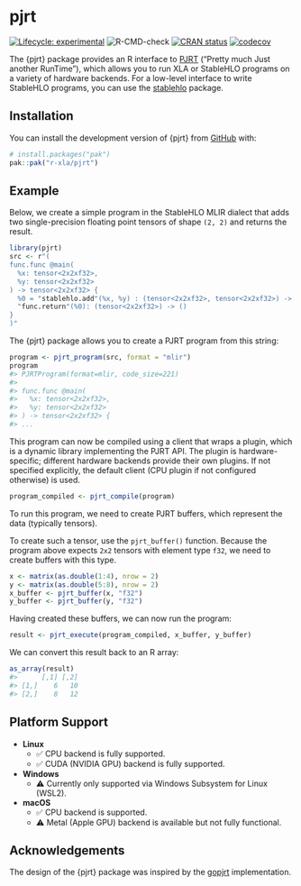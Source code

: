 
<!-- README.md is generated from README.Rmd. Please edit that file -->

# pjrt

<!-- badges: start -->

[![Lifecycle:
experimental](https://img.shields.io/badge/lifecycle-experimental-orange.svg)](https://lifecycle.r-lib.org/articles/stages.html#experimental)
![R-CMD-check](https://github.com/r-xla/pjrt/actions/workflows/R-CMD-check.yaml/badge.svg)
[![CRAN
status](https://www.r-pkg.org/badges/version/pjrt)](https://CRAN.R-project.org/package=pjrt)
[![codecov](https://codecov.io/gh/r-xla/pjrt/branch/main/graph/badge.svg)](https://codecov.io/gh/r-xla/pjrt)
<!-- badges: end -->

The {pjrt} package provides an R interface to
[PJRT](https://github.com/openxla/pjrt) (“Pretty much Just another
RunTime”), which allows you to run XLA or StableHLO programs on a
variety of hardware backends. For a low-level interface to write
StableHLO programs, you can use the
[stablehlo](https://github.com/r-xla/stablehlo) package.

## Installation

You can install the development version of {pjrt} from
[GitHub](https://github.com/r-xla/pjrt) with:

``` r
# install.packages("pak")
pak::pak("r-xla/pjrt")
```

## Example

Below, we create a simple program in the StableHLO MLIR dialect that
adds two single-precision floating point tensors of shape `(2, 2)` and
returns the result.

``` r
library(pjrt)
src <- r"(
func.func @main(
  %x: tensor<2x2xf32>,
  %y: tensor<2x2xf32>
) -> tensor<2x2xf32> {
  %0 = "stablehlo.add"(%x, %y) : (tensor<2x2xf32>, tensor<2x2xf32>) -> tensor<2x2xf32>
  "func.return"(%0): (tensor<2x2xf32>) -> ()
}
)"
```

The {pjrt} package allows you to create a PJRT program from this string:

``` r
program <- pjrt_program(src, format = "mlir")
program
#> PJRTProgram(format=mlir, code_size=221)
#>
#> func.func @main(
#>   %x: tensor<2x2xf32>,
#>   %y: tensor<2x2xf32>
#> ) -> tensor<2x2xf32> {
#> ...
```

This program can now be compiled using a client that wraps a plugin,
which is a dynamic library implementing the PJRT API. The plugin is
hardware-specific; different hardware backends provide their own
plugins. If not specified explicitly, the default client (CPU plugin if
not configured otherwise) is used.

``` r
program_compiled <- pjrt_compile(program)
```

To run this program, we need to create PJRT buffers, which represent the
data (typically tensors).

To create such a tensor, use the `pjrt_buffer()` function. Because the
program above expects `2x2` tensors with element type `f32`, we need to
create buffers with this type.

``` r
x <- matrix(as.double(1:4), nrow = 2)
y <- matrix(as.double(5:8), nrow = 2)
x_buffer <- pjrt_buffer(x, "f32")
y_buffer <- pjrt_buffer(y, "f32")
```

Having created these buffers, we can now run the program:

``` r
result <- pjrt_execute(program_compiled, x_buffer, y_buffer)
```

We can convert this result back to an R array:

``` r
as_array(result)
#>      [,1] [,2]
#> [1,]    6   10
#> [2,]    8   12
```

## Platform Support

- **Linux**
  - :white_check_mark: CPU backend is fully supported.
  - :white_check_mark: CUDA (NVIDIA GPU) backend is fully supported.
- **Windows**
  - :warning: Currently only supported via Windows Subsystem for Linux
    (WSL2).
- **macOS**
  - :white_check_mark: CPU backend is supported.
  - :warning: Metal (Apple GPU) backend is available but not fully
    functional.

## Acknowledgements

The design of the {pjrt} package was inspired by the
[gopjrt](https://github.com/gomlx/gopjrt) implementation.
